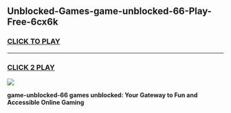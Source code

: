 
## Unblocked-Games-game-unblocked-66-Play-Free-6cx6k
<h3>
<a href="https://premium76.site?title=game-unblocked-66&ref=18A1">CLICK TO PLAY</a></h3>
<hr>

<h3>
<a href="https://premium76.site?title=game-unblocked-66&ref=18A1">CLICK 2 PLAY</a>
  
</h3>

<a href="https://premium76.site?title=game-unblocked-66&ref=18A1"><img src="https://clearcache.store/games.png"></a>


**game-unblocked-66 games unblocked: Your Gateway to Fun and Accessible Online Gaming**
